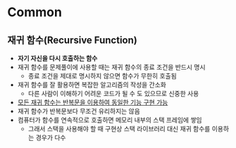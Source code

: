 # Common


## 재귀 함수(Recursive Function)
- **자기 자신을 다시 호출하는 함수**
- 재귀 함수를 문제풀이에 사용할 때는 재귀 함수의 종료 조건을 반드시 명시
    - 종료 조건을 제대로 명시하지 않으면 함수가 무한히 호출됨
- 재귀 함수를 잘 활용하면 복잡한 알고리즘의 작성을 간소화
    - 다른 사람이 이해하기 어려운 코드가 될 수 도 있으므로 신중한 사용
- <U>모든 재귀 함수는 반복문을 이용하여 동일한 기능 구현 가능</U>
- 재귀 함수가 반복문보다 무조건 유리하지는 않음
- 컴퓨터가 함수를 연속적으로 호출하면 메모리 내부의 스택 프레임에 쌓임
    - 그래서 스택을 사용해야 할 때 구현상 스택 라이브러리 대신 재귀 함수를 이용하는 경우가 다수
